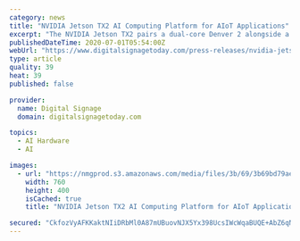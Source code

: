 ```yaml
---
category: news
title: "NVIDIA Jetson TX2 AI Computing Platform for AIoT Applications"
excerpt: "The NVIDIA Jetson TX2 pairs a dual-core Denver 2 alongside a quad-core ARM® Cortex®-A57 processor and provides 256 CUDA cores on the NVIDIA’s advanced Pascal GPU architecture with up to 1.33 TFLOPS, delivering exceptional AI performance. June 18 ..."
publishedDateTime: 2020-07-01T05:54:00Z
webUrl: "https://www.digitalsignagetoday.com/press-releases/nvidia-jetson-tx2-ai-computing-platform-for-aiot-applications/"
type: article
quality: 39
heat: 39
published: false

provider:
  name: Digital Signage
  domain: digitalsignagetoday.com

topics:
  - AI Hardware
  - AI

images:
  - url: "https://nmgprod.s3.amazonaws.com/media/files/3b/69/3b69bd79ae057f1113e9357712fd0584/cover_image_1592492476.jpg.760x400_q85_crop_upscale.jpg"
    width: 760
    height: 400
    isCached: true
    title: "NVIDIA Jetson TX2 AI Computing Platform for AIoT Applications"

secured: "CkfozVyAFKKaktNIiDRbMl0A87mUBuovNJX5Yx398UcsIWcWqaBUQE+AbZ6qN2+6w8ESnZOxwBZWxaQWr5H476crc+IT+tmqmVz1HyFsePhGJmF+tTd7Ry49bbVodhxIx3iaFzOicKzkUJKnGmSJGR4ogVFoojHKt6UZEcjXeizzQM5JYE3pQFxpzMNCv9tqe+0JQuxuqxSiLeOfCTcFjQOONm2oT9AroHt75NYXkSYTzVQj/mOGsMtkFIdyVORTelVeg4+RTDfoVbD3dAiG8DkU/GXEk+mYr0QnMEhZbkYP61H8g8A5a91IcKvbMrc18J0IhtbJzyEqI3Sm2Tj/+w==;GCTig3L+Z7V8zh6r3UGPgg=="
---
```


